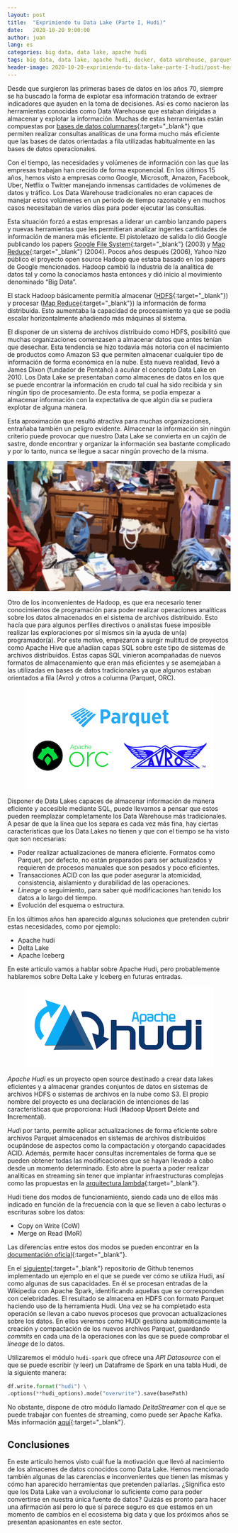 ```yaml
---
layout: post
title:  "Exprimiendo tu Data Lake (Parte I, Hudi)"
date:   2020-10-20 9:00:00
author: juan
lang: es
categories: big data, data lake, apache hudi
tags: big data, data lake, apache hudi, docker, data warehouse, parquet, avro, orc, delta lake, iceberg
header-image: 2020-10-20-exprimiendo-tu-data-lake-parte-I-hudi/post-header.jpg
---
```


Desde que surgieron las primeras bases de datos en los años 70, siempre se ha buscado la forma de explotar esa información tratando de extraer indicadores que ayuden en la toma de decisiones. Así es como nacieron las herramientas conocidas como Data Warehouse que estaban dirigidas a almacenar y explotar la información. Muchas de estas herramientas están compuestas por [bases de datos columnares](https://en.wikipedia.org/wiki/Column-oriented_DBMS){:target="_blank"} que permiten realizar consultas analíticas de una forma mucho más eficiente que las bases de datos orientadas a fila utilizadas habitualmente en las bases de datos operacionales.

Con el tiempo, las necesidades y volúmenes de información con las que las empresas trabajan han crecido de forma exponencial. En los últimos 15 años, hemos visto a empresas como Google, Microsoft, Amazon, Facebook, Uber, Netflix o Twitter manejando inmensas cantidades de volúmenes de datos y tráfico. Los Data Warehouse tradicionales no eran capaces de manejar estos volúmenes en un periodo de tiempo razonable y en muchos casos necesitaban de varios días para poder ejecutar las consultas.

Esta situación forzó a estas empresas a liderar un cambio lanzando papers y nuevas herramientas que les permitieran analizar ingentes cantidades de información de manera más eficiente. El pistoletazo de salida lo dió Google publicando los papers [Google File System](https://static.googleusercontent.com/media/research.google.com/en//archive/gfs-sosp2003.pdf){:target="_blank"} (2003) y [Map Reduce](https://static.googleusercontent.com/media/research.google.com/en//archive/mapreduce-osdi04.pdf){:target="_blank"} (2004). Pocos años después (2006), Yahoo hizo público el proyecto open source Hadoop que estaba basado en los papers de Google mencionados. Hadoop cambió la industria de la analítica de datos tal y como la conocíamos hasta entonces y dió inicio al movimiento denominado “Big Data”.

El stack Hadoop básicamente permitía almacenar ([HDFS](https://hadoop.apache.org/docs/r1.2.1/hdfs_design.html){:target="_blank"}) y procesar ([Map Reduce](https://static.googleusercontent.com/media/research.google.com/en//archive/mapreduce-osdi04.pdf){:target="_blank"}) la información de forma distribuida. Esto aumentaba la capacidad de procesamiento ya que se podía escalar horizontalmente añadiendo más máquinas al sistema.

El disponer de un sistema de archivos distribuido como HDFS, posibilitó que muchas organizaciones comenzasen a almacenar datos que antes tenían que desechar. Esta tendencia se hizo todavía más notoria con el nacimiento de productos como Amazon S3 que permiten almacenar cualquier tipo de información de forma económica en la nube. Esta nueva realidad, llevó a James Dixon (fundador de Pentaho) a acuñar el concepto Data Lake en 2010. Los Data Lake se presentaban como almacenes de datos en los que se puede encontrar la información en crudo tal cual ha sido recibida y sin ningún tipo de procesamiento. De esta forma, se podía empezar a almacenar información con la expectativa de que algún día se pudiera explotar de alguna manera.

Esta aproximación que resultó atractiva para muchas organizaciones, entrañaba también un peligro evidente. Almacenar la información sin ningún criterio puede provocar que nuestro Data Lake se convierta en un cajón de sastre, donde encontrar y organizar la información sea bastante complicado y por lo tanto, nunca se llegue a sacar ningún provecho de la misma.

<p align="center">
    <img src="/assets/images/2020-10-20-exprimiendo-tu-data-lake-parte-I-hudi/messy-room.png">
</p>

Otro de los inconvenientes de Hadoop, es que era necesario tener conocimientos de programación para poder realizar operaciones analíticas sobre los datos almacenados en el sistema de archivos distribuido. Esto hacía que para algunos perfiles directivos o analistas fuese imposible realizar las exploraciones por sí mismos sin la ayuda de un(a) programador(a). Por este motivo, empezaron a surgir multitud de proyectos como Apache Hive que añadían capas SQL sobre este tipo de sistemas de archivos distribuidos. Estas capas SQL vinieron acompañadas de nuevos formatos de almacenamiento que eran más eficientes y se asemejaban a las utilizadas en bases de datos tradicionales ya que algunos estaban orientados a fila (Avro) y otros a columna (Parquet, ORC).

<p align="center">
    <img src="/assets/images/2020-10-20-exprimiendo-tu-data-lake-parte-I-hudi/parquet-orc-avro.png">
</p>

Disponer de Data Lakes capaces de almacenar información de manera eficiente y accesible mediante SQL, puede llevarnos a pensar que estos pueden reemplazar completamente los Data Warehouse más tradicionales. A pesar de que la línea que los separa es cada vez más fina, hay ciertas características que los Data Lakes no tienen y que con el tiempo se ha visto que son necesarias:

* Poder realizar actualizaciones de manera eficiente. Formatos como Parquet, por defecto, no están preparados para ser actualizados y requieren de procesos manuales que son pesados y poco eficientes.
* Transacciones ACID con las que poder asegurar la atomicidad, consistencia, aislamiento y durabilidad de las operaciones.
* <i>Lineage</i> o seguimiento, para saber qué modificaciones han tenido los datos a lo largo del tiempo.
* Evolución del esquema o estructura.

En los últimos años han aparecido algunas soluciones que pretenden cubrir estas necesidades, como por ejemplo:

* Apache hudi
* Delta Lake
* Apache Iceberg

En este artículo vamos a hablar sobre Apache Hudi, pero probablemente hablaremos sobre Delta Lake y Iceberg en futuras entradas.

<p align="center">
    <img src="/assets/images/2020-10-20-exprimiendo-tu-data-lake-parte-I-hudi/apache-hudi.png">
</p>

<i>Apache Hudi</i> es un proyecto open source destinado a crear data lakes eficientes y a almacenar grandes conjuntos de datos en sistemas de archivos HDFS o sistemas de archivos en la nube como S3. El propio nombre del proyecto es una declaración de intenciones de las características que proporciona: Hudi (<b>H</b>adoop <b>U</b>psert <b>D</b>elete and <b>I</b>ncremental).

<i>Hudi</i> por tanto, permite aplicar actualizaciones de forma eficiente sobre archivos Parquet almacenados en sistemas de archivos distribuidos ocupándose de aspectos como la compactación y otorgando capacidades ACID. Además, permite hacer consultas incrementales de forma que se pueden obtener todas las modificaciones que se hayan llevado a cabo desde un momento determinado. Esto abre la puerta a poder realizar analíticas en streaming sin tener que implantar infraestructuras complejas como las propuestas en la [arquitectura lambda](http://lambda-architecture.net){:target="_blank"}.

Hudi tiene dos modos de funcionamiento, siendo cada uno de ellos más indicado en función de la frecuencia con la que se lleven a cabo lecturas o escrituras sobre los datos:

* Copy on Write (CoW) 
* Merge on Read (MoR) 

Las diferencias entre estos dos modos se pueden encontrar en la [documentación oficial](https://hudi.apache.org/docs/concepts.html#table-types--queries){:target="_blank"}.

En el [siguiente](https://github.com/wearearima/hudi-exercise){:target="_blank"} repositorio de Github tenemos implementado un ejemplo en el que se puede ver cómo se utiliza Hudi, así como algunas de sus capacidades. En él se procesan entradas de la Wikipedia con Apache Spark, identificando aquellas que se corresponden con celebridades. El resultado se almacena en HDFS con formato Parquet haciendo uso de la herramienta Hudi. Una vez se ha completado esta operación se llevan a cabo nuevos procesos que provocan actualizaciones sobre los datos. En ellos veremos como HUDI gestiona automáticamente la creación y compactación de los nuevos archivos Parquet, guardando <i>commits</i> en cada una de la operaciones con las que se puede comprobar el <i>lineage</i> de lo datos.

Utilizaremos el módulo `hudi-spark` que ofrece una <i>API Datasource</i> con el que se puede escribir (y leer) un Dataframe de Spark en una tabla Hudi, de la siguiente manera:

```python
df.write.format("hudi") \
.options(**hudi_options).mode("overwrite").save(basePath)
```

No obstante, dispone de otro módulo llamado <i>DeltaStreamer</i> con el que se puede trabajar con fuentes de streaming, como puede ser Apache Kafka. Más información [aquí](https://hudi.apache.org/docs/writing_data.html){:target="_blank"}.


## Conclusiones

En este artículo hemos visto cuál fue la motivación que llevó al nacimiento de los almacenes de datos conocidos como Data Lake. Hemos mencionado también algunas de las carencias e inconvenientes que tienen las mismas y cómo han aparecido herramientas que pretenden paliarlas. ¿Significa esto que los Data Lake van a evolucionar lo suficiente como para poder convertirse en nuestra única fuente de datos? Quizás es pronto para hacer una afirmación así pero lo que sí parece seguro es que estamos en un momento de cambios en el ecosistema big data y que los próximos años se presentan apasionantes en este sector.